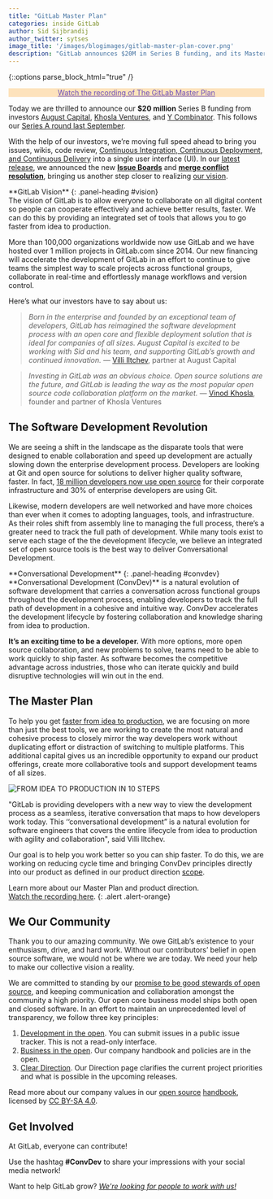 ```yaml
---
title: "GitLab Master Plan"
categories: inside GitLab
author: Sid Sijbrandij
author_twitter: sytses
image_title: '/images/blogimages/gitlab-master-plan-cover.png'
description: "GitLab announces $20M in Series B funding, and its Master Plan to build an integrated toolset for the modern developer!"
---
```


{::options parse_block_html="true" /}

<p class="alert alert-orange" style="background-color: rgba(252,163,38,.3); border-color: rgba(252,163,38,.3); color: rgb(226,67,41) !important; text-align: center;"> &nbsp;&nbsp;<i class="fa fa-gitlab" style="color:rgb(226,67,41); font-size:.85em" aria-hidden="true"></i> &nbsp;&nbsp; <a style="color: rgb(107,79,187);" href="https://about.gitlab.com/2016/09/14/gitlab-live-event-recap/">Watch the recording of The GitLab Master Plan</a> &nbsp;&nbsp;<i class="fa fa-gitlab" style="color:rgb(226,67,41); font-size:.85em" aria-hidden="true"></i>
&nbsp;&nbsp;</p>

Today we are thrilled to announce our **$20 million** Series B funding from investors [August Capital], [Khosla Ventures], and [Y Combinator]. This follows our [Series A round last September][series-a-post].

With the help of our investors, we’re moving full speed ahead to bring you issues, wikis, code review, [Continuous Integration, Continuous Deployment, and Continuous Delivery][ci-cd-post] into a single user interface (UI). In our [latest release][8-11-post], we announced the new **[Issue Boards][issue-boards-post]** and **[merge conflict resolution][mr-post]**, bringing us another step closer to realizing [our vision][vision].

<!-- more -->

<div class="panel panel-gitlab-purple">
**GitLab Vision**
{: .panel-heading #vision}
<div class="panel-body">
The vision of GitLab is to allow everyone to collaborate on all digital content so people can cooperate effectively and achieve better results, faster. We can do this by providing an integrated set of tools that allows you to go faster from idea to production.
</div>
</div>

More than 100,000 organizations worldwide now use GitLab and we have hosted over 1 million projects in GitLab.com since 2014. Our new financing will accelerate the development of GitLab in an effort to continue to give teams the simplest way to scale projects across functional groups, collaborate in real-time and effortlessly manage workflows and version control.

Here’s what our investors have to say about us:

> _Born in the enterprise and founded by an exceptional team of developers, GitLab has reimagined the software development process with an open core and flexible deployment solution that is ideal for companies of all sizes. August Capital is excited to be working with Sid and his team, and supporting GitLab’s growth and continued innovation._ — [Villi Iltchev][villi], partner at August Capital

> _Investing in GitLab was an obvious choice. Open source solutions are the future, and GitLab is leading the way as the most popular open source code collaboration platform on the market._ — [Vinod Khosla][vinod], founder and partner of Khosla Ventures

## The Software Development Revolution

We are seeing a shift in the landscape as the disparate tools that were designed to enable collaboration and speed up development are actually slowing down the enterprise development process. Developers are looking at Git and open source for solutions to deliver higher quality software, faster. In fact, [18 million developers now use open source][idc-study] for their corporate infrastructure and 30% of enterprise developers are using Git. 

Likewise, modern developers are well networked and have more choices than ever when it comes to adopting languages, tools, and infrastructure. As their roles shift from assembly line to managing the full process, there’s a greater need to track the full path of development. While many tools exist to serve each stage of the the development lifecycle, we believe an integrated set of open source tools is the best way to deliver Conversational Development.

<div class="panel panel-gitlab-purple">
**Conversational Development**
{: .panel-heading #convdev}
<div class="panel-body">
**Conversational Development (ConvDev)** is a natural evolution of software development that carries a conversation across functional groups throughout the development process, enabling developers to track the full path of development in a cohesive and intuitive way. ConvDev accelerates the development lifecycle by fostering collaboration and knowledge sharing from idea to production.
</div>
</div>

**It’s an exciting time to be a developer.** With more options, more open source collaboration, and new problems to solve, teams need to be able to work quickly to ship faster. As software becomes the competitive advantage across industries, those who can iterate quickly and build disruptive technologies will win out in the end. 

## The Master Plan

To help you get [faster from idea to production][idea-production], we are focusing on more than just the best tools, we are working to create the most natural and cohesive process to closely mirror the way developers work without duplicating effort or distraction of switching to multiple platforms. This additional capital gives us an incredible opportunity to expand our product offerings, create more collaborative tools and support development teams of all sizes. 

![FROM IDEA TO PRODUCTION IN 10 STEPS](/images/blogimages/idea-to-production-10-steps.png)


"GitLab is providing developers with a new way to view the development process as a seamless, iterative conversation that maps to how developers work today. This ‘‘conversational development” is a natural evolution for software engineers that covers the entire lifecycle from idea to production with agility and collaboration", said Villi Iltchev.

Our goal is to help you work better so you can ship faster. To do this, we are working on reducing cycle time and bringing ConvDev principles directly into our product as defined in our product direction [scope][scope].

Learn more about our Master Plan and product direction. <br> [Watch the recording here][event-recap].
{: .alert .alert-orange}


## We <i class="fa fa-heart fa-fw font-awesome purple" aria-hidden="true"></i> Our Community 

Thank you to our amazing community. We owe GitLab’s existence to your enthusiasm, drive, and hard work. Without our contributors’ belief in open source software, we would not be where we are today. We need your help to make our collective vision a reality. 

We are committed to standing by our [promise to be good stewards of open source][open-source-post], and keeping communication and collaboration amongst the community a high priority. Our open core business model ships both open and closed software. In an effort to maintain an unprecedented level of transparency, we follow three key principles: 

1. [Development in the open][open-dev]. You can submit issues in a public issue tracker. This is not a read-only interface. 
1. [Business in the open][open-core]. Our company handbook and policies are in the open. 
1. [Clear Direction][clear-direction]. Our Direction page clarifies the current project priorities and what is possible in the upcoming releases. 

Read more about our company values in our [open source][open-source-handbook-post] [handbook][handbook-values], licensed by [CC BY-SA 4.0][creative-commons].

## Get Involved

At GitLab, everyone can contribute!

Use the hashtag **#ConvDev** to share your impressions with your social media network!

Want to help GitLab grow? *[We're looking for people to work with us!][careers]*

<!-- identifiers -->

[8-11-post]: https://about.gitlab.com/2016/08/22/gitlab-8-11-released/
[august capital]: http://www.augustcap.com/
[careers]: https://about.gitlab.com/jobs
[ci-cd-post]: https://about.gitlab.com/2016/08/05/continuous-integration-delivery-and-deployment-with-gitlab/
[clear-direction]: https://about.gitlab.com/direction/
[creative-commons]: https://creativecommons.org/licenses/by-sa/4.0/
[event-recap]: https://about.gitlab.com/2016/09/14/gitlab-live-event-recap/
[handbook-values]: https://about.gitlab.com/handbook/values
[idc-study]: https://www.infoq.com/news/2014/01/IDC-software-developers
[idea-production]: https://about.gitlab.com/2016/08/05/continuous-integration-delivery-and-deployment-with-gitlab/#from-idea-to-production-with-gitlab
[issue-boards-post]: https://about.gitlab.com/2016/08/22/announcing-the-gitlab-issue-board/
[khosla ventures]: http://www.khoslaventures.com/
[mr-post]: https://about.gitlab.com/2016/09/06/resolving-merge-conflicts-from-the-gitlab-ui/
[open-core]:  https://about.gitlab.com/2015/08/03/almost-everything-we-do-is-now-open/
[open-dev]: https://about.gitlab.com/2015/12/16/improving-open-development-for-everyone/
[open-source-handbook-post]: https://about.gitlab.com/2016/07/12/our-handbook-is-open-source-heres-why/
[open-source-post]: https://about.gitlab.com/2016/01/11/being-a-good-open-source-steward/
[scope]: https://about.gitlab.com/direction/#scope
[series-a-post]:  https://about.gitlab.com/2015/09/17/gitlab-announces-$4M-series-a-funding-from-khosla-ventures/
[villi]: http://www.augustcap.com/team/villi-iltchev/
[vinod]: http://www.khoslaventures.com/team/vinod-khosla
[vision]: https://about.gitlab.com/direction/#vision
[Y Combinator]: https://www.ycombinator.com/

<!-- custom styles -->

<style>
.panel-gitlab {
  border-color: rgba(252,163,38,.3);
}
.panel-gitlab > .panel-heading {
  color: rgb(226,67,41);
  background-color: rgba(252,163,38,.3);
  border-color: rgba(252,163,38,.3);
}
.panel-gitlab-purple {
  border-color: rgba(107,79,187,.3);
}
.panel-gitlab-purple > .panel-heading {
  color: rgb(107,79,187);
  background-color: rgba(107,79,187,.3);
  border-color: rgba(107,79,187,.3);
}
.purple {
  color:rgb(107,79,187);
}
.orange {
  color:rgb(252,109,38);
}
.alert-orange {
  background-color: rgba(252,163,38,.3);
  border-color: rgba(252,163,38,.3);
  color: rgb(226,67,41) !important;
  text-align: center;
}
.alert-orange a {
  color: rgb(107,79,187) !important;
}
.alert-orange a:hover {
  color: #1689e0 !important;
}
</style>
